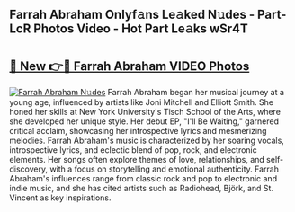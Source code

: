 ## Farrah Abraham Onlyf𝚊ns Le𝚊ked N𝚞des - Part-LcR Photos Video - Hot Part Le𝚊ks wSr4T

# <h2><a href="http://ab79520.deff.icu/?id=Farrah+Abraham">🔗 New 👉🔴 Farrah Abraham VIDEO Photos</a></h2>

[![Farrah Abraham N𝚞des](https://i.imgur.com/rIISA9y.gif)](http://ab79520.deff.icu/?id=Farrah+Abraham)
Farrah Abraham began her musical journey at a young age, influenced by artists like Joni Mitchell and Elliott Smith. She honed her skills at New York University's Tisch School of the Arts, where she developed her unique style. Her debut EP, "I'll Be Waiting," garnered critical acclaim, showcasing her introspective lyrics and mesmerizing melodies. Farrah Abraham's music is characterized by her soaring vocals, introspective lyrics, and eclectic blend of pop, rock, and electronic elements. Her songs often explore themes of love, relationships, and self-discovery, with a focus on storytelling and emotional authenticity. Farrah Abraham's influences range from classic rock and pop to electronic and indie music, and she has cited artists such as Radiohead, Björk, and St. Vincent as key inspirations.
